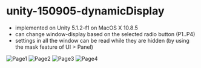 # unity-150905-dynamicDisplay

- implemented on Unity 5.1.2-f1 on MacOS X 10.8.5
- can change window-display based on the selected radio button (P1..P4)
- settings in all the window can be read while they are hidden (by using the mask feature of UI > Panel)

![Page1](https://qiita-image-store.s3.amazonaws.com/0/32870/63152df7-75e3-c23c-9e8f-e18837954700.jpeg)
![Page2](https://qiita-image-store.s3.amazonaws.com/0/32870/93b7dedc-6ad2-bc94-f43f-1869d130e067.jpeg)
![Page3](https://qiita-image-store.s3.amazonaws.com/0/32870/b633daba-1c73-8e4f-2be0-f7ddb80fcd81.jpeg)
![Page4](https://qiita-image-store.s3.amazonaws.com/0/32870/3b454cad-1683-50e2-5ac8-284e24baa986.jpeg)
